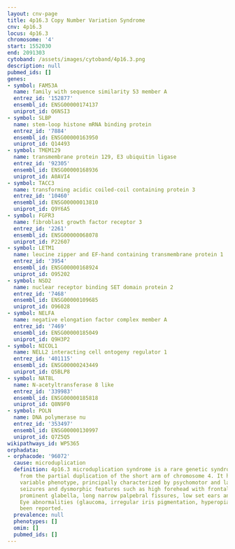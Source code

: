 ```yaml
---
layout: cnv-page
title: 4p16.3 Copy Number Variation Syndrome
cnv: 4p16.3
locus: 4p16.3
chromosome: '4'
start: 1552030
end: 2091303
cytoband: /assets/images/cytoband/4p16.3.png
description: null
pubmed_ids: []
genes:
- symbol: FAM53A
  name: family with sequence similarity 53 member A
  entrez_id: '152877'
  ensembl_id: ENSG00000174137
  uniprot_id: Q6NSI3
- symbol: SLBP
  name: stem-loop histone mRNA binding protein
  entrez_id: '7884'
  ensembl_id: ENSG00000163950
  uniprot_id: Q14493
- symbol: TMEM129
  name: transmembrane protein 129, E3 ubiquitin ligase
  entrez_id: '92305'
  ensembl_id: ENSG00000168936
  uniprot_id: A0AVI4
- symbol: TACC3
  name: transforming acidic coiled-coil containing protein 3
  entrez_id: '10460'
  ensembl_id: ENSG00000013810
  uniprot_id: Q9Y6A5
- symbol: FGFR3
  name: fibroblast growth factor receptor 3
  entrez_id: '2261'
  ensembl_id: ENSG00000068078
  uniprot_id: P22607
- symbol: LETM1
  name: leucine zipper and EF-hand containing transmembrane protein 1
  entrez_id: '3954'
  ensembl_id: ENSG00000168924
  uniprot_id: O95202
- symbol: NSD2
  name: nuclear receptor binding SET domain protein 2
  entrez_id: '7468'
  ensembl_id: ENSG00000109685
  uniprot_id: O96028
- symbol: NELFA
  name: negative elongation factor complex member A
  entrez_id: '7469'
  ensembl_id: ENSG00000185049
  uniprot_id: Q9H3P2
- symbol: NICOL1
  name: NELL2 interacting cell ontogeny regulator 1
  entrez_id: '401115'
  ensembl_id: ENSG00000243449
  uniprot_id: Q5BLP8
- symbol: NAT8L
  name: N-acetyltransferase 8 like
  entrez_id: '339983'
  ensembl_id: ENSG00000185818
  uniprot_id: Q8N9F0
- symbol: POLN
  name: DNA polymerase nu
  entrez_id: '353497'
  ensembl_id: ENSG00000130997
  uniprot_id: Q7Z5Q5
wikipathways_id: WP5365
orphadata:
- orphacode: '96072'
  cause: microduplication
  definition: 4p16.3 microduplication syndrome is a rare genetic syndrome that results
    from the partial duplication of the short arm of chromosome 4. It has a highly
    variable phenotype, principally characterized by psychomotor and language delay,
    seizures and dysmorphic features such as high forehead with frontal bossing, hypertelorism,
    prominent glabella, long narrow palpebral fissures, low set ears and short neck.
    Eye abnormalities (glaucoma, irregular iris pigmentation, hyperopia) have also
    been reported.
  prevalence: null
  phenotypes: []
  omim: []
  pubmed_ids: []
---
```

